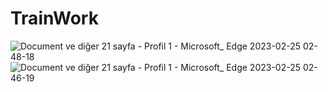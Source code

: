 # TrainWork
![Document ve diğer 21 sayfa - Profil 1 - Microsoft_ Edge 2023-02-25 02-48-18](https://user-images.githubusercontent.com/101343622/221325870-eacdc4fe-da2e-41b2-a05d-b3b882d587ae.gif)
![Document ve diğer 21 sayfa - Profil 1 - Microsoft_ Edge 2023-02-25 02-46-19](https://user-images.githubusercontent.com/101343622/221325882-40b24b45-47e2-4377-a896-3fae6190f005.gif)
